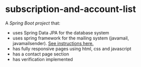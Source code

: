 # subscription-and-account-list

A *Spring Boot project* that:
- uses Spring Data JPA for the database system
- uses spring framework for the mailing system (javamail, javamailsender). [See instructions here.](https://github.com/rosa-com/simple-spring-boot-mail)
- has fully responsive pages using html, css and javascript
- has a contact page section
- has verification implemented

